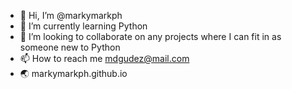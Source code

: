 - 👋 Hi, I’m @markymarkph
- 🌱 I’m currently learning Python
- 💞️ I’m looking to collaborate on any projects where I can fit in as someone new to Python
- 📫 How to reach me mdgudez@mail.com
- 🌏 markymarkph.github.io
<!---
markymarkph/markymarkph is a ✨ special ✨ repository because its `README.md` (this file) appears on your GitHub profile.
You can click the Preview link to take a look at your changes.
--->
